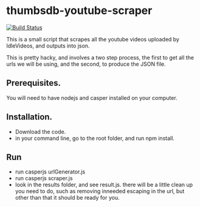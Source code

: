 # thumbsdb-youtube-scraper

[![Build Status](https://travis-ci.org/gerbilsinspace/thumbsdb-youtube-scraper.svg?branch=master)](https://travis-ci.org/gerbilsinspace/thumbsdb-youtube-scraper)

This is a small script that scrapes all the youtube videos uploaded by IdleVideos, and outputs into json.

This is pretty hacky, and involves a two step process, the first to get all the urls we will be using, and the second, to produce the JSON file.

## Prerequisites.

You will need to have nodejs and casper installed on your computer.

## Installation.

- Download the code. 
- in your command line, go to the root folder, and run npm install. 

## Run
- run casperjs urlGenerator.js
- run casperjs scraper.js
- look in the results folder, and see result.js. there will be a little clean up you need to do, such as removing inneeded escaping in the url, but other than that it should be ready for you.
